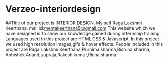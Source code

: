# Verzeo-interiordesign
##Title of our project is INTERIOR DESIGN.
My self Raga Lakshmi Keerthana.
mail id:mentakeerthana5@gmail.com
This website which we have designed is to show our knowledge gained during  internship training.
Languages used in this project are HTML,CSS & Javascript.
In this project we used high resolution images,gifs & hover effects.
People included in this project are Raga Lakshmi Keerthana,Purnima sharma,Rishina sharma,
Abhishek Anand,supraja,Rakesh kumar,Richa sharma.



